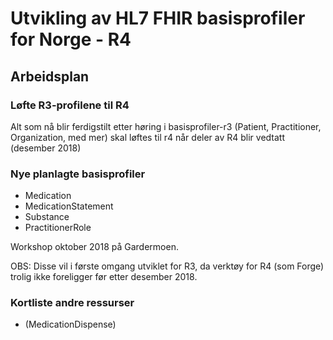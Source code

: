 # Utvikling av HL7 FHIR basisprofiler for Norge - R4

## Arbeidsplan
### Løfte R3-profilene til R4
Alt som nå blir ferdigstilt etter høring i basisprofiler-r3 (Patient, Practitioner, Organization, med mer) skal løftes til r4 når deler av R4 blir vedtatt (desember 2018)

### Nye planlagte basisprofiler 

* Medication
* MedicationStatement
* Substance
* PractitionerRole

Workshop oktober 2018 på Gardermoen. 

OBS: Disse vil i første omgang utviklet for R3, da verktøy for R4 (som Forge) trolig ikke foreligger før etter desember 2018. 

### Kortliste andre ressurser

* (MedicationDispense)
